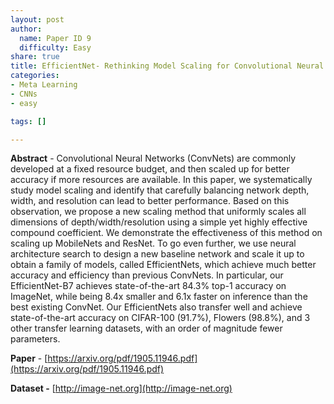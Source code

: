 ```yaml
---
layout: post
author:
  name: Paper ID 9
  difficulty: Easy
share: true
title: EfficientNet- Rethinking Model Scaling for Convolutional Neural Networks
categories:
- Meta Learning
- CNNs
- easy

tags: []

---
```

**Abstract** - Convolutional Neural Networks (ConvNets) are commonly developed at a fixed resource budget, and then scaled up for better accuracy if more resources are available. In this paper, we systematically study model scaling and identify that carefully balancing network depth, width, and resolution can lead to better performance. Based on this observation, we propose a new scaling method that uniformly scales all dimensions of depth/width/resolution using a simple yet highly effective compound coefficient. We demonstrate the effectiveness of this method on scaling up MobileNets and ResNet. To go even further, we use neural architecture search to design a new baseline network and scale it up to obtain a family of models, called EfficientNets, which achieve much better accuracy and efficiency than previous ConvNets. In particular, our EfficientNet-B7 achieves state-of-the-art 84.3% top-1 accuracy on ImageNet, while being 8.4x smaller and 6.1x faster on inference than the best existing ConvNet. Our EfficientNets also transfer well and achieve state-of-the-art accuracy on CIFAR-100 (91.7%), Flowers (98.8%), and 3 other transfer learning datasets, with an order of magnitude fewer parameters.

**Paper** - [https://arxiv.org/pdf/1905.11946.pdf](https://arxiv.org/pdf/1905.11946.pdf)

**Dataset -** [http://image-net.org](http://image-net.org)
    